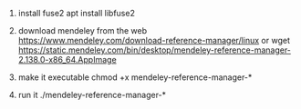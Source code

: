 1. install fuse2
apt install libfuse2

2. download mendeley from the web
https://www.mendeley.com/download-reference-manager/linux
or
wget https://static.mendeley.com/bin/desktop/mendeley-reference-manager-2.138.0-x86_64.AppImage

3. make it executable
chmod +x mendeley-reference-manager-*

4. run it
./mendeley-reference-manager-*
